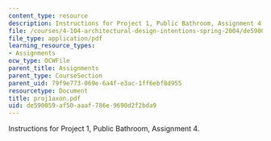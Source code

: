 ```yaml
---
content_type: resource
description: Instructions for Project 1, Public Bathroom, Assignment 4.
file: /courses/4-104-architectural-design-intentions-spring-2004/de590059af50aaaf786e9690d2f2bda9_proj1axon.pdf
file_type: application/pdf
learning_resource_types:
- Assignments
ocw_type: OCWFile
parent_title: Assignments
parent_type: CourseSection
parent_uid: 79f9e773-069e-6a4f-e3ac-1ff6ebf8d955
resourcetype: Document
title: proj1axon.pdf
uid: de590059-af50-aaaf-786e-9690d2f2bda9
---
```

Instructions for Project 1, Public Bathroom, Assignment 4.